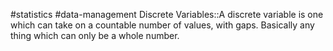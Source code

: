 #statistics #data-management 
Discrete Variables::A discrete variable is one which can take on a countable number of values, with gaps. Basically any thing which can only be a whole number. 
